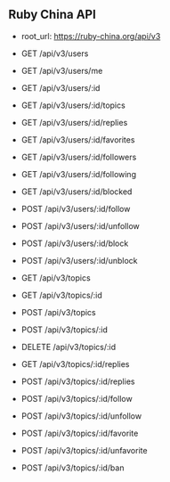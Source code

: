 ## Ruby China API
* root_url: https://ruby-china.org/api/v3

* GET /api/v3/users
* GET /api/v3/users/me
* GET /api/v3/users/:id
* GET /api/v3/users/:id/topics
* GET /api/v3/users/:id/replies
* GET /api/v3/users/:id/favorites
* GET /api/v3/users/:id/followers
* GET /api/v3/users/:id/following
* GET /api/v3/users/:id/blocked
* POST /api/v3/users/:id/follow
* POST /api/v3/users/:id/unfollow
* POST /api/v3/users/:id/block
* POST /api/v3/users/:id/unblock

* GET /api/v3/topics
* GET /api/v3/topics/:id
* POST /api/v3/topics
* POST /api/v3/topics/:id
* DELETE /api/v3/topics/:id
* GET /api/v3/topics/:id/replies
* POST /api/v3/topics/:id/replies
* POST /api/v3/topics/:id/follow
* POST /api/v3/topics/:id/unfollow
* POST /api/v3/topics/:id/favorite
* POST /api/v3/topics/:id/unfavorite
* POST /api/v3/topics/:id/ban

